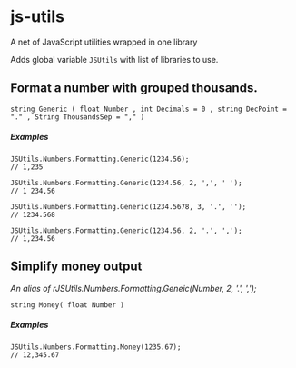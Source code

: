 # js-utils
A net of JavaScript utilities wrapped in one library

Adds global variable `JSUtils` with list of libraries to use.

## Format a number with grouped thousands.

    string Generic ( float Number , int Decimals = 0 , string DecPoint = "." , String ThousandsSep = "," )

##### Examples

    JSUtils.Numbers.Formatting.Generic(1234.56);
    // 1,235
    
    JSUtils.Numbers.Formatting.Generic(1234.56, 2, ',', ' '); 
    // 1 234,56
    
    JSUtils.Numbers.Formatting.Generic(1234.5678, 3, '.', '');
    // 1234.568
    
    JSUtils.Numbers.Formatting.Generic(1234.56, 2, '.', ',');
    // 1,234.56
    
## Simplify money output

*An alias of rJSUtils.Numbers.Formatting.Geneic(Number, 2, '.', ',');*
	
    string Money( float Number )

##### Examples

	JSUtils.Numbers.Formatting.Money(1235.67);
    // 12,345.67

